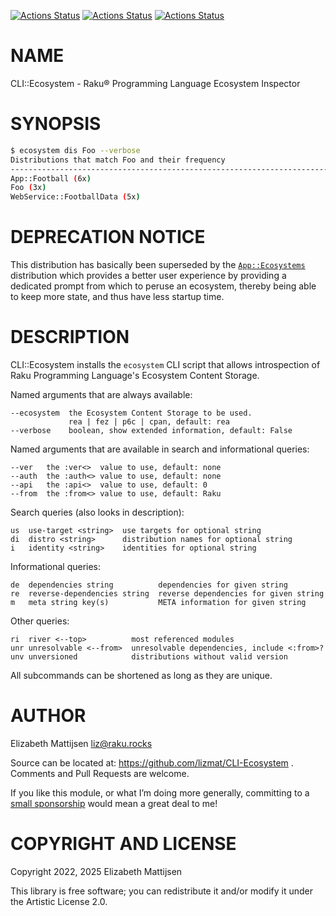 [![Actions Status](https://github.com/lizmat/CLI-Ecosystem/actions/workflows/linux.yml/badge.svg)](https://github.com/lizmat/CLI-Ecosystem/actions) [![Actions Status](https://github.com/lizmat/CLI-Ecosystem/actions/workflows/macos.yml/badge.svg)](https://github.com/lizmat/CLI-Ecosystem/actions) [![Actions Status](https://github.com/lizmat/CLI-Ecosystem/actions/workflows/windows.yml/badge.svg)](https://github.com/lizmat/CLI-Ecosystem/actions)

NAME
====

CLI::Ecosystem - Raku® Programming Language Ecosystem Inspector

SYNOPSIS
========

```bash
$ ecosystem dis Foo --verbose
Distributions that match Foo and their frequency
--------------------------------------------------------------------------------
App::Football (6x)
Foo (3x)
WebService::FootballData (5x)
```

DEPRECATION NOTICE
==================

This distribution has basically been superseded by the [`App::Ecosystems`](https://raku.land/zef:lizmat/App::Ecosystems) distribution which provides a better user experience by providing a dedicated prompt from which to peruse an ecosystem, thereby being able to keep more state, and thus have less startup time.

DESCRIPTION
===========

CLI::Ecosystem installs the `ecosystem` CLI script that allows introspection of Raku Programming Language's Ecosystem Content Storage.

Named arguments that are always available:

    --ecosystem  the Ecosystem Content Storage to be used.
                 rea | fez | p6c | cpan, default: rea
    --verbose    boolean, show extended information, default: False

Named arguments that are available in search and informational queries:

    --ver   the :ver<>  value to use, default: none
    --auth  the :auth<> value to use, default: none
    --api   the :api<>  value to use, default: 0
    --from  the :from<> value to use, default: Raku

Search queries (also looks in description):

    us  use-target <string>  use targets for optional string
    di  distro <string>      distribution names for optional string
    i   identity <string>    identities for optional string

Informational queries:

    de  dependencies string          dependencies for given string
    re  reverse-dependencies string  reverse dependencies for given string
    m   meta string key(s)           META information for given string

Other queries:

    ri  river <--top>          most referenced modules
    unr unresolvable <--from>  unresolvable dependencies, include <:from>?
    unv unversioned            distributions without valid version

All subcommands can be shortened as long as they are unique.

AUTHOR
======

Elizabeth Mattijsen <liz@raku.rocks>

Source can be located at: https://github.com/lizmat/CLI-Ecosystem . Comments and Pull Requests are welcome.

If you like this module, or what I’m doing more generally, committing to a [small sponsorship](https://github.com/sponsors/lizmat/) would mean a great deal to me!

COPYRIGHT AND LICENSE
=====================

Copyright 2022, 2025 Elizabeth Mattijsen

This library is free software; you can redistribute it and/or modify it under the Artistic License 2.0.

